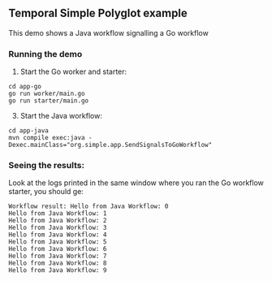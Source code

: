 ## Temporal Simple Polyglot example

This demo shows a Java workflow signalling a Go workflow

### Running the demo

1) Start the Go worker and starter:
```shell script
cd app-go
go run worker/main.go
go run starter/main.go
```

3) Start the Java workflow:
```shell script
cd app-java
mvn compile exec:java -Dexec.mainClass="org.simple.app.SendSignalsToGoWorkflow"
```

### Seeing the results:
Look at the logs printed in the same window where you ran the Go workflow starter, you should ge:

```shell script
Workflow result: Hello from Java Workflow: 0
Hello from Java Workflow: 1
Hello from Java Workflow: 2
Hello from Java Workflow: 3
Hello from Java Workflow: 4
Hello from Java Workflow: 5
Hello from Java Workflow: 6
Hello from Java Workflow: 7
Hello from Java Workflow: 8
Hello from Java Workflow: 9
```